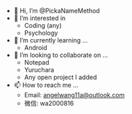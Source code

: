 - 👋 Hi, I’m @PickaNameMethod 
- 👀 I’m interested in 
   - Coding (any)
   - Psychology 
- 🌱 I’m currently learning ...
  - Android
- 💞️ I’m looking to collaborate on ...
  - Notepad
  - Yuruchara
  - Any open project I added
- 📫 How to reach me ...
  - Email: angelwang11a@outlook.com
  - 微信: wa2000816
<!---
PickaNameMethod/PickaNameMethod is a ✨ special ✨ repository because its `README.md` (this file) appears on your GitHub profile.
You can click the Preview link to take a look at your changes.
--->
